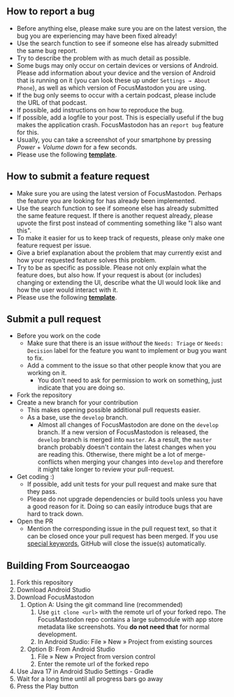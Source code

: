 How to report a bug
-------------------
- Before anything else, please make sure you are on the latest version, the bug you are experiencing may have been fixed already!
- Use the search function to see if someone else has already submitted the same bug report.
- Try to describe the problem with as much detail as possible.
- Some bugs may only occur on certain devices or versions of Android. Please add information about your device and the version of Android that is running on it (you can look these up under `Settings → About Phone`), as well as which version of FocusMastodon you are using.
- If the bug only seems to occur with a certain podcast, please include the URL of that podcast.
- If possible, add instructions on how to reproduce the bug.
- If possible, add a logfile to your post. This is especially useful if the bug makes the application crash. FocusMastodon has an `report bug` feature for this.
- Usually, you can take a screenshot of your smartphone by pressing *Power* + *Volume down* for a few seconds.
- Please use the following **[template](https://github.com/allentown521/FocusMastodon/issues/new?assignees=&labels=Type%3A+Possible+bug&template=bug_report.yml)**.


How to submit a feature request
-------------------------------
- Make sure you are using the latest version of FocusMastodon. Perhaps the feature you are looking for has already been implemented.
- Use the search function to see if someone else has already submitted the same feature request. If there is another request already, please upvote the first post instead of commenting something like "I also want this".
- To make it easier for us to keep track of requests, please only make one feature request per issue.
- Give a brief explanation about the problem that may currently exist and how your requested feature solves this problem.
- Try to be as specific as possible. Please not only explain what the feature does, but also how. If your request is about (or includes) changing or extending the UI, describe what the UI would look like and how the user would interact with it.
- Please use the following **[template](https://github.com/allentown521/FocusMastodon/issues/new?assignees=&labels=&template=feature_request.yml)**.



Submit a pull request
---------------------
- Before you work on the code
    - Make sure that there is an issue *without* the `Needs: Triage` or `Needs: Decision` label for the feature you want to implement or bug you want to fix.
    - Add a comment to the issue so that other people know that you are working on it.
        - You don't need to ask for permission to work on something, just indicate that you are doing so.
- Fork the repository
- Create a new branch for your contribution
    - This makes opening possible additional pull requests easier.
    - As a base, use the `develop` branch.
        - Almost all changes of FocusMastodon are done on the `develop` branch. If a new version of FocusMastodon is released, the `develop` branch is merged into `master`. As a result, the `master` branch probably doesn't contain the latest changes when you are reading this. Otherwise, there might be a lot of merge-conflicts when merging your changes into `develop` and therefore it might take longer to review your pull-request.
- Get coding :)
    - If possible, add unit tests for your pull request and make sure that they pass.
    - Please do not upgrade dependencies or build tools unless you have a good reason for it. Doing so can easily introduce bugs that are hard to track down.
- Open the PR
    - Mention the corresponding issue in the pull request text, so that it can be closed once your pull request has been merged. If you use [special keywords](https://docs.github.com/en/issues/tracking-your-work-with-issues/linking-a-pull-request-to-an-issue), GitHub will close the issue(s) automatically.


Building From Sourceaogao 
--------------------------
1. Fork this repository
1. Download Android Studio
1. Download FocusMastodon
    1. Option A: Using the git command line (recommended)
        1. Use `git clone <url>` with the remote url of your forked repo.
           The FocusMastodon repo contains a large submodule with app store metadata like screenshots.
           You **do not need that** for normal development.
        1. In Android Studio: File » New » Project from existing sources
    1. Option B: From Android Studio
        1. File » New » Project from version control
        1. Enter the remote url of the forked repo
2. Use Java 17 in Android Studio Settings - Gradle
1. Wait for a long time until all progress bars go away
1. Press the Play button
